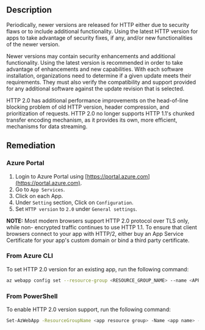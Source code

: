 ## Description

Periodically, newer versions are released for HTTP either due to security flaws or to include additional functionality. Using the latest HTTP version for apps to take advantage of security fixes, if any, and/or new functionalities of the newer version.

Newer versions may contain security enhancements and additional functionality. Using the latest version is recommended in order to take advantage of enhancements and new capabilities. With each software installation, organizations need to determine if a given update meets their requirements. They must also verify the compatibility and support provided for any additional software against the update revision that is selected.

HTTP 2.0 has additional performance improvements on the head-of-line blocking problem of old HTTP version, header compression, and prioritization of requests. HTTP 2.0 no longer supports HTTP 1.1's chunked transfer encoding mechanism, as it provides its own, more efficient, mechanisms for data streaming.

## Remediation

### Azure Portal

1. Login to Azure Portal using [https://portal.azure.com](https://portal.azure.com).
2. Go to `App Services`.
3. Click on each App.
4. Under `Setting` section, Click on `Configuration`.
5. Set `HTTP version` to `2.0` under `General settings`.

**NOTE:** Most modern browsers support HTTP 2.0 protocol over TLS only, while non- encrypted traffic continues to use HTTP 1.1. To ensure that client browsers connect to your app with HTTP/2, either buy an App Service Certificate for your app's custom domain or bind a third party certificate.

### From Azure CLI

To set HTTP 2.0 version for an existing app, run the following command:

```bash
az webapp config set --resource-group <RESOURCE_GROUP_NAME> --name <APP_NAME> --http20-enabled true
```

### From PowerShell

To enable HTTP 2.0 version support, run the following command:

```bash
Set-AzWebApp -ResourceGroupName <app resource group> -Name <app name> -Http20Enabled $true
```
